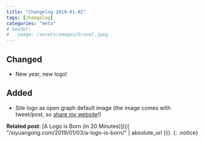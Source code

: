 ```yaml
---
title: "Changelog-2019-01-02"
tags: [changelog]
categories: "meta"
# header:
#   image: /assets/images/Gravel.jpeg
---
```


## Changed
- New year, new logo! 

## Added
- Site logo as open graph default image (the image comes with tweet/post, so [share my website](https://www.facebook.com/sharer/sharer.php?u=https%3A%2F%2Fsiyuangong.com%2F)!)

**Related post**: [A Logo is Born (in 20 Minutes)]({{ "/siyuangong.com/2019/01/03/a-logo-is-born/" | absolute_url }}). 
{: .notice}